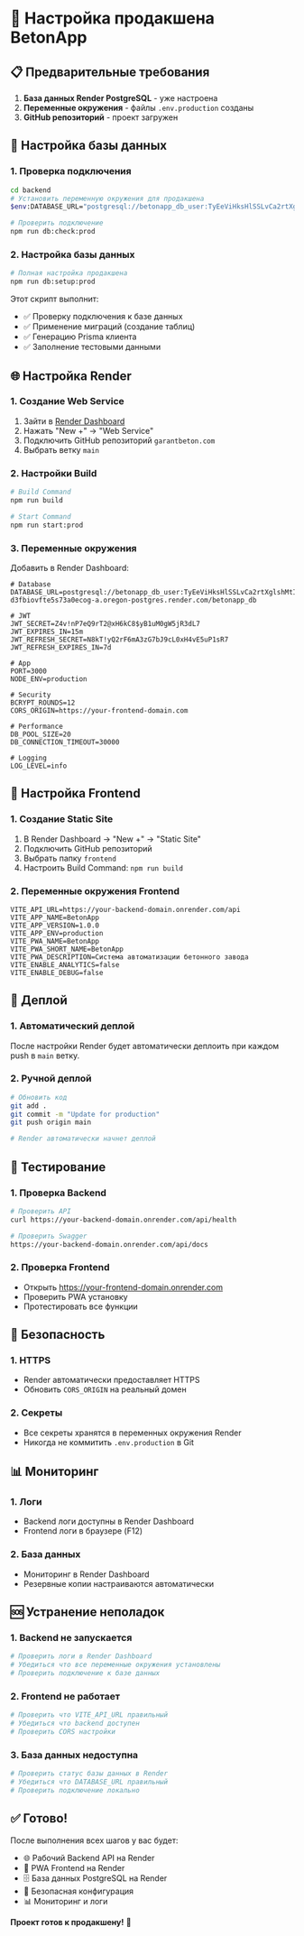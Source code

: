 # 🚀 Настройка продакшена BetonApp

## 📋 Предварительные требования

1. **База данных Render PostgreSQL** - уже настроена
2. **Переменные окружения** - файлы `.env.production` созданы
3. **GitHub репозиторий** - проект загружен

## 🔧 Настройка базы данных

### 1. Проверка подключения
```bash
cd backend
# Установить переменную окружения для продакшена
$env:DATABASE_URL="postgresql://betonapp_db_user:TyEeViHksHlSSLvCa2rtXglshMtIzpx8@dpg-d3fbiovfte5s73a0ecog-a.oregon-postgres.render.com/betonapp_db"

# Проверить подключение
npm run db:check:prod
```

### 2. Настройка базы данных
```bash
# Полная настройка продакшена
npm run db:setup:prod
```

Этот скрипт выполнит:
- ✅ Проверку подключения к базе данных
- ✅ Применение миграций (создание таблиц)
- ✅ Генерацию Prisma клиента
- ✅ Заполнение тестовыми данными

## 🌐 Настройка Render

### 1. Создание Web Service
1. Зайти в [Render Dashboard](https://dashboard.render.com)
2. Нажать "New +" → "Web Service"
3. Подключить GitHub репозиторий `garantbeton.com`
4. Выбрать ветку `main`

### 2. Настройки Build
```bash
# Build Command
npm run build

# Start Command
npm run start:prod
```

### 3. Переменные окружения
Добавить в Render Dashboard:

```env
# Database
DATABASE_URL=postgresql://betonapp_db_user:TyEeViHksHlSSLvCa2rtXglshMtIzpx8@dpg-d3fbiovfte5s73a0ecog-a.oregon-postgres.render.com/betonapp_db

# JWT
JWT_SECRET=Z4v!nP7eQ9rT2@xH6kC8$yB1uM0gW5jR3dL7
JWT_EXPIRES_IN=15m
JWT_REFRESH_SECRET=N8kT!yQ2rF6mA3zG7bJ9cL0xH4vE5uP1sR7
JWT_REFRESH_EXPIRES_IN=7d

# App
PORT=3000
NODE_ENV=production

# Security
BCRYPT_ROUNDS=12
CORS_ORIGIN=https://your-frontend-domain.com

# Performance
DB_POOL_SIZE=20
DB_CONNECTION_TIMEOUT=30000

# Logging
LOG_LEVEL=info
```

## 📱 Настройка Frontend

### 1. Создание Static Site
1. В Render Dashboard → "New +" → "Static Site"
2. Подключить GitHub репозиторий
3. Выбрать папку `frontend`
4. Настроить Build Command: `npm run build`

### 2. Переменные окружения Frontend
```env
VITE_API_URL=https://your-backend-domain.onrender.com/api
VITE_APP_NAME=BetonApp
VITE_APP_VERSION=1.0.0
VITE_APP_ENV=production
VITE_PWA_NAME=BetonApp
VITE_PWA_SHORT_NAME=BetonApp
VITE_PWA_DESCRIPTION=Система автоматизации бетонного завода
VITE_ENABLE_ANALYTICS=false
VITE_ENABLE_DEBUG=false
```

## 🔄 Деплой

### 1. Автоматический деплой
После настройки Render будет автоматически деплоить при каждом push в `main` ветку.

### 2. Ручной деплой
```bash
# Обновить код
git add .
git commit -m "Update for production"
git push origin main

# Render автоматически начнет деплой
```

## 🧪 Тестирование

### 1. Проверка Backend
```bash
# Проверить API
curl https://your-backend-domain.onrender.com/api/health

# Проверить Swagger
https://your-backend-domain.onrender.com/api/docs
```

### 2. Проверка Frontend
- Открыть https://your-frontend-domain.onrender.com
- Проверить PWA установку
- Протестировать все функции

## 🔐 Безопасность

### 1. HTTPS
- Render автоматически предоставляет HTTPS
- Обновить `CORS_ORIGIN` на реальный домен

### 2. Секреты
- Все секреты хранятся в переменных окружения Render
- Никогда не коммитить `.env.production` в Git

## 📊 Мониторинг

### 1. Логи
- Backend логи доступны в Render Dashboard
- Frontend логи в браузере (F12)

### 2. База данных
- Мониторинг в Render Dashboard
- Резервные копии настраиваются автоматически

## 🆘 Устранение неполадок

### 1. Backend не запускается
```bash
# Проверить логи в Render Dashboard
# Убедиться что все переменные окружения установлены
# Проверить подключение к базе данных
```

### 2. Frontend не работает
```bash
# Проверить что VITE_API_URL правильный
# Убедиться что backend доступен
# Проверить CORS настройки
```

### 3. База данных недоступна
```bash
# Проверить статус базы данных в Render
# Убедиться что DATABASE_URL правильный
# Проверить подключение локально
```

## ✅ Готово!

После выполнения всех шагов у вас будет:
- 🌐 Рабочий Backend API на Render
- 📱 PWA Frontend на Render
- 🗄️ База данных PostgreSQL на Render
- 🔐 Безопасная конфигурация
- 📊 Мониторинг и логи

**Проект готов к продакшену!** 🎉

